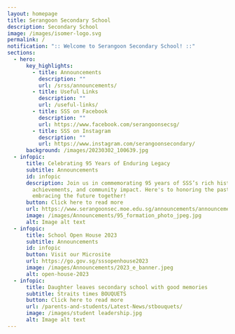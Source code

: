 ```yaml
---
layout: homepage
title: Serangoon Secondary School
description: Secondary School
image: /images/isomer-logo.svg
permalink: /
notification: ":: Welcome to Serangoon Secondary School! ::"
sections:
  - hero:
      key_highlights:
        - title: Announcements
          description: ""
          url: /srss/announcements/
        - title: Useful Links
          description: ""
          url: /useful-links/
        - title: SSS on Facebook
          description: ""
          url: https://www.facebook.com/serangoonsecsg/
        - title: SSS on Instagram
          description: ""
          url: https://www.instagram.com/serangoonsecondary/
      background: /images/20230302_100639.jpg
  - infopic:
      title: Celebrating 95 Years of Enduring Legacy
      subtitle: Announcements
      id: infopic
      description: Join us in commemorating 95 years of SSS’s rich history,
        achievements, and community impact. Here's to honoring the past and
        embracing the future together!
      button: Click here to read more
      url: https://www.serangoonsec.moe.edu.sg/announcements/announcements/open-house-2023/
      image: /images/Announcements/95_formation_photo_jpeg.jpg
      alt: Image alt text
  - infopic:
      title: School Open House 2023
      subtitle: Announcements
      id: infopic
      button: Visit our Microsite
      url: https://go.gov.sg/sssopenhouse2023
      image: /images/Announcements/2023_e_banner.jpeg
      alt: open-house-2023
  - infopic:
      title: Daughter leaves secondary school with good memories
      subtitle: Straits times BOUQUETS
      button: Click here to read more
      url: /parents-and-students/Latest-News/stbouquets/
      image: /images/student leadership.jpg
      alt: Image alt text
---
```

